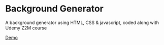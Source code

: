 # Background Generator

A background generator using HTML, CSS & javascript, coded along with Udemy Z2M course

[Demo][1]

[1]:https://christinetrant.github.io/Background-Generator/
